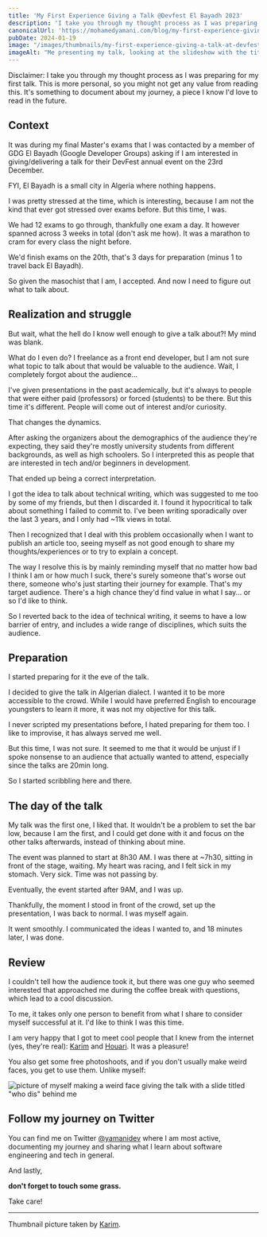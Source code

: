 ```yaml
---
title: 'My First Experience Giving a Talk @Devfest El Bayadh 2023'
description: 'I take you through my thought process as I was preparing for my first talk and sharing my experience. This is a personal piece, so you might not get any value from reading this.'
canonicalUrl: 'https://mohamedyamani.com/blog/my-first-experience-giving-a-talk-at-devfest-el-bayadh-2023/'
pubDate: 2024-01-19
image: "/images/thumbnails/my-first-experience-giving-a-talk-at-devfest-el-bayadh-2023.jpg"
imageAlt: "Me presenting my talk, looking at the slideshow with the title 'why should I write?' that has a quote from William Zinsser saying 'Describing how a process works is valuable for two reasons. It forces you to make sure you know how it works. Then it forces you to take the reader through the same sequence of ideas and deductions that made the process clear to you.'"
---
```


Disclaimer: I take you through my thought process as I was preparing for my first talk. This is more personal, so you might not get any value from reading this. It's something to document about my journey, a piece I know I'd love to read in the future.

## Context

It was during my final Master's exams that I was contacted by a member of GDG El Bayadh (Google Developer Groups) asking if I am interested in giving/delivering a talk for their DevFest annual event on the 23rd December.

FYI, El Bayadh is a small city in Algeria where nothing happens.

I was pretty stressed at the time, which is interesting, because I am not the kind that ever got stressed over exams before. But this time, I was.

We had 12 exams to go through, thankfully one exam a day. It however spanned across 3 weeks in total (don't ask me how). It was a marathon to cram for every class the night before.

We'd finish exams on the 20th, that's 3 days for preparation (minus 1 to travel back El Bayadh).

So given the masochist that I am, I accepted. And now I need to figure out what to talk about.

## Realization and struggle

But wait, what the hell do I know well enough to give a talk about?! My mind was blank.

What do I even do? I freelance as a front end developer, but I am not sure what topic to talk about that would be valuable to the audience. Wait, I completely forgot about the audience...

I've given presentations in the past academically, but it's always to people that were either paid (professors) or forced (students) to be there. But this time it's different. People will come out of interest and/or curiosity.

That changes the dynamics.

After asking the organizers about the demographics of the audience they're expecting, they said they're mostly university students from different backgrounds, as well as high schoolers. So I interpreted this as people that are interested in tech and/or beginners in development.

That ended up being a correct interpretation.

I got the idea to talk about technical writing, which was suggested to me too by some of my friends, but then I discarded it. I found it hypocritical to talk about something I failed to commit to. I've been writing sporadically over the last 3 years, and I only had ~11k views in total.

Then I recognized that I deal with this problem occasionally when I want to publish an article too, seeing myself as not good enough to share my thoughts/experiences or to try to explain a concept.

The way I resolve this is by mainly reminding myself that no matter how bad I think I am or how much I suck, there's surely someone that's worse out there, someone who's just starting their journey for example. That's my target audience. There's a high chance they'd find value in what I say... or so I'd like to think.

So I reverted back to the idea of technical writing, it seems to have a low barrier of entry, and includes a wide range of disciplines, which suits the audience.

## Preparation

I started preparing for it the eve of the talk.

I decided to give the talk in Algerian dialect. I wanted it to be more accessible to the crowd. While I would have preferred English to encourage youngsters to learn it more, it was not my objective for this talk.

I never scripted my presentations before, I hated preparing for them too. I like to improvise, it has always served me well.

But this time, I was not sure. It seemed to me that it would be unjust if I spoke nonsense to an audience that actually wanted to attend, especially since the talks are 20min long.

So I started scribbling here and there.

## The day of the talk

My talk was the first one, I liked that. It wouldn't be a problem to set the bar low, because I am the first, and I could get done with it and focus on the other talks afterwards, instead of thinking about mine.

The event was planned to start at 8h30 AM. I was there at ~7h30, sitting in front of the stage, waiting. My heart was racing, and I felt sick in my stomach. Very sick. Time was not passing by.

Eventually, the event started after 9AM, and I was up.

Thankfully, the moment I stood in front of the crowd, set up the presentation, I was back to normal. I was myself again.

It went smoothly. I communicated the ideas I wanted to, and 18 minutes later, I was done.

## Review

I couldn't tell how the audience took it, but there was one guy who seemed interested that approached me during the coffee break with questions, which lead to a cool discussion.

To me, it takes only one person to benefit from what I share to consider myself successful at it. I'd like to think I was this time.

I am very happy that I got to meet cool people that I knew from the internet (yes, they're real): [Karim](https://twitter.com/karimkos) and [Houari](https://twitter.com/HouariZegai). It was a pleasure!

You also get some free photoshoots, and if you don't usually make weird faces, you get to use them. Unlike myself:

![picture of myself making a weird face giving the talk with a slide titled "who dis" behind me](/images/me-giving-a-talk-devfest-2023.jpg)

## Follow my journey on Twitter

You can find me on Twitter [@yamanidev](https://twitter.com/yamanidev) where I am most active, documenting my journey and sharing what I learn about software engineering and tech in general.

And lastly,

**don't forget to touch some grass.**

Take care!

---

Thumbnail picture taken by [Karim](https://twitter.com/karimkos).
